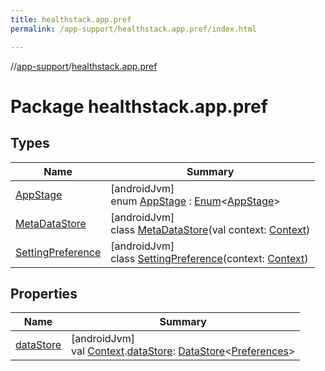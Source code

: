 ```yaml
---
title: healthstack.app.pref
permalink: /app-support/healthstack.app.pref/index.html

---
```

//[app-support](../../index.html)/[healthstack.app.pref](index.html)



# Package healthstack.app.pref



## Types


| Name | Summary |
|---|---|
| [AppStage](-app-stage/index.html) | [androidJvm]<br>enum [AppStage](-app-stage/index.html) : [Enum](https://kotlinlang.org/api/latest/jvm/stdlib/kotlin/-enum/index.html)&lt;[AppStage](-app-stage/index.html)&gt; |
| [MetaDataStore](-meta-data-store/index.html) | [androidJvm]<br>class [MetaDataStore](-meta-data-store/index.html)(val context: [Context](https://developer.android.com/reference/kotlin/android/content/Context.html)) |
| [SettingPreference](-setting-preference/index.html) | [androidJvm]<br>class [SettingPreference](-setting-preference/index.html)(context: [Context](https://developer.android.com/reference/kotlin/android/content/Context.html)) |


## Properties


| Name | Summary |
|---|---|
| [dataStore](data-store.html) | [androidJvm]<br>val [Context](https://developer.android.com/reference/kotlin/android/content/Context.html).[dataStore](data-store.html): [DataStore](https://developer.android.com/reference/kotlin/androidx/datastore/core/DataStore.html)&lt;[Preferences](https://developer.android.com/reference/kotlin/androidx/datastore/preferences/core/Preferences.html)&gt; |

